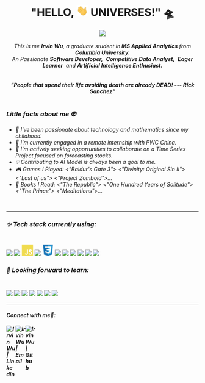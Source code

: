 <h1 align="center">"HELLO, <img src="https://raw.githubusercontent.com/ABSphreak/ABSphreak/master/gifs/Hi.gif" width="30px"> UNIVERSES!" 🛸</h1>
<p align="center">
  <a href="https://github.com/Ratheshan03/readme-typing-svg"><img src="https://readme-typing-svg.herokuapp.com?lines=MS+Applied+Analytics;Data+Analyst;Data+Scientist;Software+Developer;Mathematician;DS%20|%20AI%20|%20ML%20Enthusiast;Avid+Pursuer+of+Wisdom&center=true&width=500&height=50"></a>
</p>

<p align="center">
  <em>
    This is me <b>Irvin Wu</b>, a graduate student in<b> MS Applied Analytics</b> from <a> <b>Columbia University</b></a>.
  <br>
    An Passionate <b>Software Developer,</b>&nbsp; <b>Competitive Data Analyst,</b>&nbsp; <b>Eager Learner</b>&nbsp; and <b> Artificial Intelligence Enthusiast.</b> 
  <br>

  <br>  
  <br>
  <b><i>"People that spend their life avoiding death are already DEAD! --- Rick Sanchez"</i></b>
  <br>

  <br>
</p>

<h3>Little facts about me 👽</h3>

- 🧞 I've been passionate about technology and mathematics since my childhood.
- 🔭 I'm currently engaged in a remote internship with PWC China.
- 👯 I'm actively seeking opportunities to collaborate on a Time Series Project focused on forecasting stocks.
- 💡 Contributing to AI Model is always been a goal to me.
- 🎮 Games I Played: <"Baldur's Gate 3"> <"Divinity: Original Sin II"> <"Last of us"> <"Project Zomboid">...
- 📖 Books I Read: <"The Republic"> <"One Hundred Years of Solitude"> <"The Prince"> <"Meditations">...
<br>

---


<h3>
✨ Tech stack currently using:
<h3>
<br>
<code><a href="https://www.python.org/" target="_blank"><img height="30" src="https://www.vectorlogo.zone/logos/python/python-icon.svg"></a></code>
<code><a href="https://pytorch.org/" target="_blank"><img height="30" src="https://www.vectorlogo.zone/logos/pytorch/pytorch-icon.svg"></a></code>
<code><a href="https://www.javascript.com/" target="_blank"><img height="30" src="https://raw.githubusercontent.com/devicons/devicon/master/icons/javascript/javascript-plain.svg"></a></code>
<code><a href="https://www.w3schools.com/html/" target="_blank"><img height="30" src="https://www.vectorlogo.zone/logos/w3_html5/w3_html5-icon.svg"></a></code>
<code><a href="https://www.w3schools.com/css/" target="_blank"><img height="30" src="https://raw.githubusercontent.com/devicons/devicon/master/icons/css3/css3-original.svg"></a></code>
<code><a href="https://www.json.org/" target="_blank"><img height="30" src="https://www.vectorlogo.zone/logos/json/json-icon.svg"></a></code>
<code><a href="https://colab.research.google.com/" target="_blank"><img height="30" src="https://colab.research.google.com/img/colab_favicon_256px.png"></a></code>
<code><a href="https://www.r-project.org/" target="_blank"><img height="30" src='https://www.r-project.org/Rlogo.png'></a></code>
<code><a href="https://www.tableau.com/" target="_blank"><img height="30" src='https://www.tableau.com/themes/custom/tableau_www/favicon.ico'></a></code>
<code><a href="https://plotly.com/dash/" target="_blank"><img height="30" src='https://images.prismic.io/plotly-marketing-website-2/69e12d6a-fb65-4b6e-8423-9465a29c6028_plotly-logo-lg.png?auto=compress%2Cformat&fit=max&w=128'></a></code>
<code><a href="https://angular.io/" target="_blank"><img height="30" src='https://angular.io/assets/images/logos/angular/logo-nav@2x.png'></a></code>
<br>

<h3>
  🌱 Looking forward to learn:
<h3>
<br>
<code><a href="https://cloud.google.com/" target="_blank"><img height="30" src="https://www.vectorlogo.zone/logos/google_cloud/google_cloud-icon.svg"></a></code>
<code><a href="https://analytics.google.com/" target="_blank"><img height="30" src="https://www.vectorlogo.zone/logos/google_analytics/google_analytics-icon.svg"></a></code>
<code><a href="https://www.tensorflow.org/" target="_blank"><img height="30" src="https://www.vectorlogo.zone/logos/tensorflow/tensorflow-icon.svg"></a></code>
<code><a href="https://azure.microsoft.com/en-us/" target="_blank"><img height="30" src="https://www.vectorlogo.zone/logos/microsoft_azure/microsoft_azure-icon.svg"></a></code>
<code><a href="https://opencv.org/" target="_blank"><img height="30" src="https://www.vectorlogo.zone/logos/opencv/opencv-icon.svg"></a></code>
<code><a href="https://aws.amazon.com/" target="_blank"><img height="30" src="https://www.vectorlogo.zone/logos/amazon_aws/amazon_aws-icon.svg"></a></code>
<code><a href="https://www.oracle.com/java/" target="_blank"><img height="30" src="https://www.vectorlogo.zone/logos/java/java-icon.svg"></a></code>
<br>



---

<h4> Connect with me🤝: <h4>
  </hr>
  <a href="https://www.linkedin.com/in/jinliang-wu">
   <img align="left" alt=" Irvin Wu | Linkedin" width="24px" src="https://www.vectorlogo.zone/logos/linkedin/linkedin-icon.svg" />
  </a>
  <a href="jw4331@columbia.edu">
    <img align="left" alt="Irvin Wu | Email" width="26px" src="https://www.vectorlogo.zone/logos/gmail/gmail-icon.svg" />
  </a>
   <a href="https://github.com/Irvin292">
    <img align="left" alt="Irvin Wu| Github" width="26px" src="https://www.vectorlogo.zone/logos/github/github-tile.svg" />
  </a>
  <br>
  
